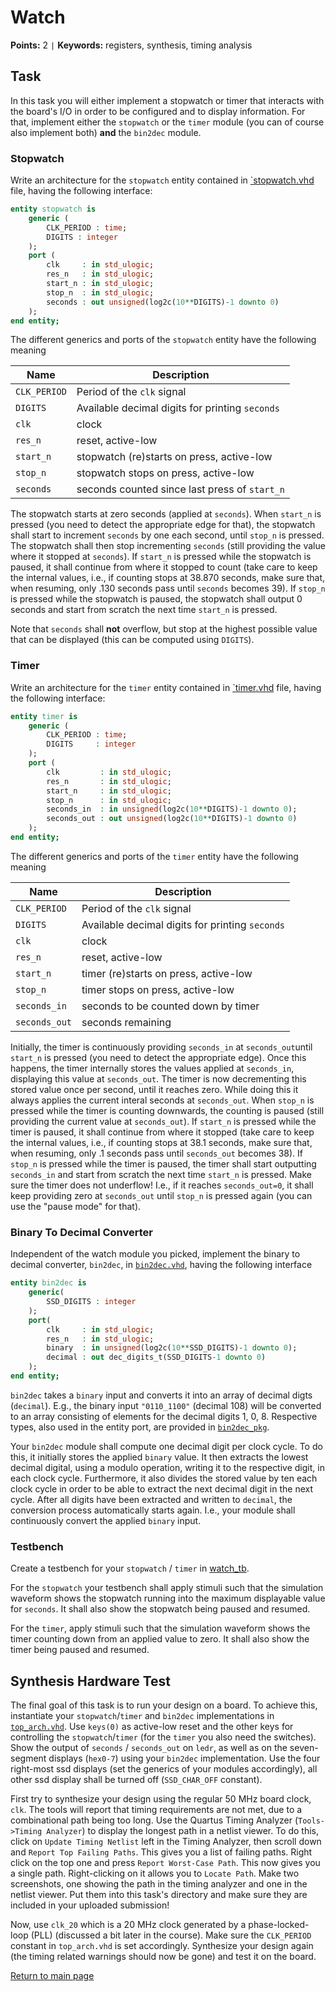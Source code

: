 
# Watch
**Points:** 2 ` | ` **Keywords:** registers, synthesis, timing analysis

## Task
In this task you will either implement a stopwatch or timer that interacts with the board's I/O in order to be configured and to display information.
For that, implement either the `stopwatch` or the `timer` module (you can of course also implement both) **and** the `bin2dec` module.

### Stopwatch
Write an architecture for the `stopwatch` entity contained in [`stopwatch.vhd](src/stopwatch.vhd) file, having the following interface:

```vhdl
entity stopwatch is
	generic (
		CLK_PERIOD : time;
		DIGITS : integer
	);
	port (
		clk     : in std_ulogic;
		res_n   : in std_ulogic;
		start_n : in std_ulogic;
		stop_n  : in std_ulogic;
		seconds : out unsigned(log2c(10**DIGITS)-1 downto 0)
	);
end entity;
```
The different generics and ports of the `stopwatch` entity have the following meaning

| Name | Description |
|------------|-----------|
| `CLK_PERIOD` | Period of the `clk` signal |
| `DIGITS` | Available decimal digits for printing `seconds` |
| `clk` | clock |
| `res_n` | reset, active-low |
| `start_n` | stopwatch (re)starts on press, active-low |
| `stop_n` | stopwatch stops on press, active-low |
| `seconds` | seconds counted since last press of `start_n` |

The stopwatch starts at zero seconds (applied at `seconds`).
When `start_n` is pressed (you need to detect the appropriate edge for that), the stopwatch shall start to increment `seconds` by one each second, until `stop_n` is pressed.
The stopwatch shall then stop incrementing `seconds` (still providing the value where it stopped at `seconds`).
If `start_n` is pressed while the stopwatch is paused, it shall continue from where it stopped to count (take care to keep the internal values, i.e., if counting stops at 38.870 seconds, make sure that, when resuming, only .130 seconds pass until `seconds` becomes 39).
If `stop_n` is pressed while the stopwatch is paused, the stopwatch shall output 0 seconds and start from scratch the next time `start_n` is pressed.

Note that `seconds` shall **not** overflow, but stop at the highest possible value that can be displayed (this can be computed using `DIGITS`).

### Timer
Write an architecture for the `timer` entity contained in [`timer.vhd](src/timer.vhd) file, having the following interface:

```vhdl
entity timer is
	generic (
		CLK_PERIOD : time;
		DIGITS     : integer
	);
	port (
		clk         : in std_ulogic;
		res_n       : in std_ulogic;
		start_n     : in std_ulogic;
		stop_n      : in std_ulogic;
		seconds_in  : in unsigned(log2c(10**DIGITS)-1 downto 0);
		seconds_out : out unsigned(log2c(10**DIGITS)-1 downto 0)
	);
end entity;
```
The different generics and ports of the `timer` entity have the following meaning

| Name | Description |
|------------|-----------|
| `CLK_PERIOD` | Period of the `clk` signal |
| `DIGITS` | Available decimal digits for printing `seconds` |
| `clk` | clock |
| `res_n` | reset, active-low |
| `start_n` | timer (re)starts on press, active-low |
| `stop_n` | timer stops on press, active-low |
| `seconds_in` | seconds to be counted down by timer |
| `seconds_out` | seconds remaining |

Initially, the timer is continuously providing `seconds_in` at `seconds_out`until `start_n` is pressed (you need to detect the appropriate edge).
Once this happens, the timer internally stores the values applied at `seconds_in`, displaying this value at `seconds_out`.
The timer is now decrementing this stored value once per second, until it reaches zero.
While doing this it always applies the current interal seconds at `seconds_out`.
When `stop_n` is pressed while the timer is counting downwards, the counting is paused (still providing the current value at `seconds_out`).
If `start_n` is pressed while the timer is paused, it shall continue from where it stopped (take care to keep the internal values, i.e., if counting stops at 38.1 seconds, make sure that, when resuming, only .1 seconds pass until `seconds_out` becomes 38).
If `stop_n` is pressed while the timer is paused, the timer shall start outputting `seconds_in` and start from scratch the next time `start_n` is pressed.
Make sure the timer does not underflow! I.e., if it reaches `seconds_out=0`, it shall keep providing zero at `seconds_out` until `stop_n` is pressed again (you can use the "pause mode" for that).

### Binary To Decimal Converter
Independent of the watch module you picked, implement the binary to decimal converter, `bin2dec`, in [`bin2dec.vhd`](src/bin2dec.vhd), having the following interface

```vhdl
entity bin2dec is
	generic(
		SSD_DIGITS : integer
	);
	port(
		clk     : in std_ulogic;
		res_n   : in std_ulogic;
		binary  : in unsigned(log2c(10**SSD_DIGITS)-1 downto 0);
		decimal : out dec_digits_t(SSD_DIGITS-1 downto 0)
	);
end entity;
```

`bin2dec` takes a `binary` input and converts it into an array of decimal digts (`decimal`).
E.g., the binary input `"0110_1100"` (decimal 108) will be converted to an array consisting of elements for the decimal digits 1, 0, 8.
Respective types, also used in the entity port, are provided in [`bin2dec_pkg`](src/bin2dec_pkg.vhd).

Your `bin2dec` module shall compute one decimal digit per clock cycle.
To do this, it initially stores the applied `binary` value.
It then extracts the lowest decimal digital, using a modulo operation, writing it to the respective digit, in each clock cycle.
Furthermore, it also divides the stored value by ten each clock cycle in order to be able to extract the next decimal digit in the next cycle.
After all digits have been extracted and written to `decimal`, the conversion process automatically starts again.
I.e., your module shall continuously convert the applied `binary` input.

### Testbench
Create a testbench for your `stopwatch` / `timer` in [watch_tb](tb/watch_tb.vhd).

For the `stopwatch` your testbench shall apply stimuli such that the simulation waveform shows the stopwatch running into the maximum displayable value for `seconds`.
It shall also show the stopwatch being paused and resumed.

For the `timer`, apply stimuli such that the simulation waveform shows the timer counting down from an applied value to zero.
It shall also show the timer being paused and resumed.


## Synthesis Hardware Test
The final goal of this task is to run your design on a board.
To achieve this, instantiate your `stopwatch`/`timer` and `bin2dec` implementations in [`top_arch.vhd`](top_arch.vhd).
Use `keys(0)` as active-low reset and the other keys for controlling the `stopwatch`/`timer` (for the `timer` you also need the switches).
Show the output of `seconds` / `seconds_out` on `ledr`, as well as on the seven-segment displays (`hex0-7`) using your `bin2dec` implementation.
Use the four right-most ssd displays (set the generics of your modules accordingly), all other ssd display shall be turned off (`SSD_CHAR_OFF` constant).

First try to synthesize your design using the regular 50 MHz board clock, `clk`.
The tools will report that timing requirements are not met, due to a combinational path being too long.
Use the Quartus Timing Analyzer (`Tools->Timing Analyzer`) to display the longest path in a netlist viewer.
To do this, click on `Update Timing Netlist` left in the Timing Analyzer, then scroll down and `Report Top Failing Paths`.
This gives you a list of failing paths.
Right click on the top one and press `Report Worst-Case Path`.
This now gives you a single path.
Right-clicking on it allows you to `Locate Path`.
Make two screenshots, one showing the path in the timing analyzer and one in the netlist viewer.
Put them into this task's directory and make sure they are included in your uploaded submission!

Now, use `clk_20` which is a 20 MHz clock generated by a phase-locked-loop (PLL) (discussed a bit later in the course).
Make sure the `CLK_PERIOD` constant in `top_arch.vhd` is set accordingly.
Synthesize your design again (the timing related warnings should now be gone) and test it on the board.


[Return to main page](../../readme.md)
